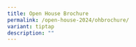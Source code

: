 ```yaml
---
title: Open House Brochure
permalink: /open-house-2024/ohbrochure/
variant: tiptap
description: ""
---
```

